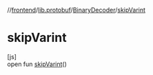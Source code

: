 //[frontend](../../../index.md)/[lib.protobuf](../index.md)/[BinaryDecoder](index.md)/[skipVarint](skip-varint.md)

# skipVarint

[js]\
open fun [skipVarint](skip-varint.md)()
